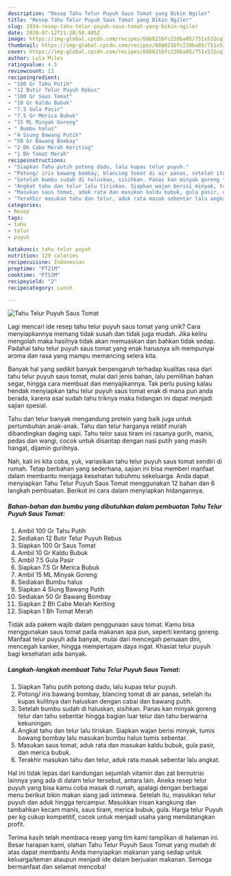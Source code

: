 ```yaml
---
description: "Resep Tahu Telur Puyuh Saus Tomat yang Bikin Ngiler"
title: "Resep Tahu Telur Puyuh Saus Tomat yang Bikin Ngiler"
slug: 1934-resep-tahu-telur-puyuh-saus-tomat-yang-bikin-ngiler
date: 2020-07-12T21:28:50.405Z
image: https://img-global.cpcdn.com/recipes/68b021bfc220ba85/751x532cq70/tahu-telur-puyuh-saus-tomat-foto-resep-utama.jpg
thumbnail: https://img-global.cpcdn.com/recipes/68b021bfc220ba85/751x532cq70/tahu-telur-puyuh-saus-tomat-foto-resep-utama.jpg
cover: https://img-global.cpcdn.com/recipes/68b021bfc220ba85/751x532cq70/tahu-telur-puyuh-saus-tomat-foto-resep-utama.jpg
author: Lula Miles
ratingvalue: 4.5
reviewcount: 13
recipeingredient:
- "100 Gr Tahu Putih"
- "12 Butir Telur Puyuh Rebus"
- "100 Gr Saus Tomat"
- "10 Gr Kaldu Bubuk"
- "7.5 Gula Pasir"
- "7.5 Gr Merica Bubuk"
- "15 ML Minyak Goreng"
- " Bumbu halus"
- "4 Siung Bawang Putih"
- "50 Gr Bawang Bombay"
- "2 Bh Cabe Merah Keriting"
- "1 Bh Tomat Merah"
recipeinstructions:
- "Siapkan Tahu putih potong dadu, lalu kupas telur puyuh."
- "Potong/ iris bawang bombay, blancing tomat di air panas, setelah itu kupas kulitnya dan haluskan dengan cabai dan bawang putih."
- "Setelah bumbu sudah di haluskan, sisihkan. Panas kan minyak goreng telur dan tahu sebentar hingga bagian luar telur dan tahu berwarna kekuningan."
- "Angkat tahu dan telur lalu tiriskan. Siapkan wajan berisi minyak, tumis bawang bombay lalu masukan bumbu halus tumis sebentar."
- "Masukan saus tomat, aduk rata dan masukan kaldu bubuk, gula pasir, dan merica bubuk."
- "Terakhir masukan tahu dan telur, aduk rata masak sebentar lalu angkat."
categories:
- Resep
tags:
- tahu
- telur
- puyuh

katakunci: tahu telur puyuh 
nutrition: 129 calories
recipecuisine: Indonesian
preptime: "PT21M"
cooktime: "PT53M"
recipeyield: "2"
recipecategory: Lunch

---
```



![Tahu Telur Puyuh Saus Tomat](https://img-global.cpcdn.com/recipes/68b021bfc220ba85/751x532cq70/tahu-telur-puyuh-saus-tomat-foto-resep-utama.jpg)

Lagi mencari ide resep tahu telur puyuh saus tomat yang unik? Cara menyiapkannya memang tidak susah dan tidak juga mudah. Jika keliru mengolah maka hasilnya tidak akan memuaskan dan bahkan tidak sedap. Padahal tahu telur puyuh saus tomat yang enak harusnya sih mempunyai aroma dan rasa yang mampu memancing selera kita.

Banyak hal yang sedikit banyak berpengaruh terhadap kualitas rasa dari tahu telur puyuh saus tomat, mulai dari jenis bahan, lalu pemilihan bahan segar, hingga cara membuat dan menyajikannya. Tak perlu pusing kalau hendak menyiapkan tahu telur puyuh saus tomat enak di mana pun anda berada, karena asal sudah tahu triknya maka hidangan ini dapat menjadi sajian spesial.

Tahu dan telur banyak mengandung protein yang baik juga untuk pertumbuhan anak-anak. Tahu dan telur harganya relatif murah dibandingkan daging sapi. Tahu telor saus tiram ini rasanya gurih, manis, pedas dan wangi, cocok untuk disantap dengan nasi putih yang masih hangat, dijamin gurihnya.


Nah, kali ini kita coba, yuk, variasikan tahu telur puyuh saus tomat sendiri di rumah. Tetap berbahan yang sederhana, sajian ini bisa memberi manfaat dalam membantu menjaga kesehatan tubuhmu sekeluarga. Anda dapat menyiapkan Tahu Telur Puyuh Saus Tomat menggunakan 12 bahan dan 6 langkah pembuatan. Berikut ini cara dalam menyiapkan hidangannya.

<!--inarticleads1-->

##### Bahan-bahan dan bumbu yang dibutuhkan dalam pembuatan Tahu Telur Puyuh Saus Tomat:

1. Ambil 100 Gr Tahu Putih
1. Sediakan 12 Butir Telur Puyuh Rebus
1. Siapkan 100 Gr Saus Tomat
1. Ambil 10 Gr Kaldu Bubuk
1. Ambil 7.5 Gula Pasir
1. Siapkan 7.5 Gr Merica Bubuk
1. Ambil 15 ML Minyak Goreng
1. Sediakan  Bumbu halus
1. Siapkan 4 Siung Bawang Putih
1. Sediakan 50 Gr Bawang Bombay
1. Siapkan 2 Bh Cabe Merah Keriting
1. Siapkan 1 Bh Tomat Merah


Tidak ada pakem wajib dalam penggunaan saus tomat. Kamu bisa menggunakan saus tomat pada makanan apa pun, seperti kentang goreng. Manfaat telur puyuh ada banyak, mulai dari mencegah penuaan dini, mencegah kanker, hingga mempertajam daya ingat. Khasiat telur puyuh bagi kesehatan ada banyak. 

<!--inarticleads2-->

##### Langkah-langkah membuat Tahu Telur Puyuh Saus Tomat:

1. Siapkan Tahu putih potong dadu, lalu kupas telur puyuh.
1. Potong/ iris bawang bombay, blancing tomat di air panas, setelah itu kupas kulitnya dan haluskan dengan cabai dan bawang putih.
1. Setelah bumbu sudah di haluskan, sisihkan. Panas kan minyak goreng telur dan tahu sebentar hingga bagian luar telur dan tahu berwarna kekuningan.
1. Angkat tahu dan telur lalu tiriskan. Siapkan wajan berisi minyak, tumis bawang bombay lalu masukan bumbu halus tumis sebentar.
1. Masukan saus tomat, aduk rata dan masukan kaldu bubuk, gula pasir, dan merica bubuk.
1. Terakhir masukan tahu dan telur, aduk rata masak sebentar lalu angkat.


Hal ini tidak lepas dari kandungan sejumlah vitamin dan zat bernutrisi lainnya yang ada di dalam telur tersebut, antara lain. Aneka resep telur puyuh yang bisa kamu coba masak di rumah, apalagi dengan berbagai menu berikut bikin makan siang jadi istimewa. Setelah itu, masukkan telur puyuh dan aduk hingga tercampur. Masukkan irisan kangkung dan tambahkan kecam manis, saus tiram, merica bubuk, gula. Harga telur Puyuh per kg cukup kompetitif, cocok untuk menjadi usaha yang mendatangkan profit. 

Terima kasih telah membaca resep yang tim kami tampilkan di halaman ini. Besar harapan kami, olahan Tahu Telur Puyuh Saus Tomat yang mudah di atas dapat membantu Anda menyiapkan makanan yang sedap untuk keluarga/teman ataupun menjadi ide dalam berjualan makanan. Semoga bermanfaat dan selamat mencoba!
